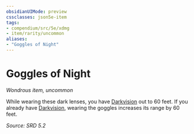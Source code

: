 ```yaml
---
obsidianUIMode: preview
cssclasses: json5e-item
tags:
- compendium/src/5e/xdmg
- item/rarity/uncommon
aliases: 
- "Goggles of Night"
---
```

# Goggles of Night
*Wondrous item, uncommon*  


While wearing these dark lenses, you have [Darkvision](rules/senses.md#Darkvision) out to 60 feet. If you already have [Darkvision](rules/senses.md#Darkvision), wearing the goggles increases its range by 60 feet.

*Source: SRD 5.2*